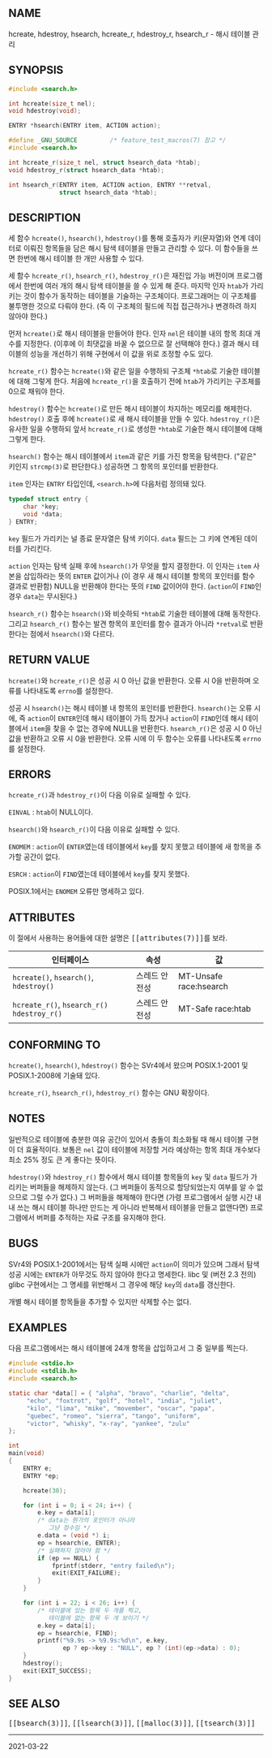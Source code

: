 ## NAME

hcreate, hdestroy, hsearch, hcreate_r, hdestroy_r, hsearch_r - 해시 테이블 관리

## SYNOPSIS

```c
#include <search.h>

int hcreate(size_t nel);
void hdestroy(void);

ENTRY *hsearch(ENTRY item, ACTION action);

#define _GNU_SOURCE         /* feature_test_macros(7) 참고 */
#include <search.h>

int hcreate_r(size_t nel, struct hsearch_data *htab);
void hdestroy_r(struct hsearch_data *htab);

int hsearch_r(ENTRY item, ACTION action, ENTRY **retval,
              struct hsearch_data *htab);
```

## DESCRIPTION

세 함수 `hcreate()`, `hsearch()`, `hdestroy()`를 통해 호출자가 키(문자열)와 연계 데이터로 이뤄진 항목들을 담은 해시 탐색 테이블을 만들고 관리할 수 있다. 이 함수들을 쓰면 한번에 해시 테이블 한 개만 사용할 수 있다.

세 함수 `hcreate_r()`, `hsearch_r()`, `hdestroy_r()`은 재진입 가능 버전이며 프로그램에서 한번에 여러 개의 해시 탐색 테이블을 쓸 수 있게 해 준다. 마지막 인자 `htab`가 가리키는 것이 함수가 동작하는 테이블을 기술하는 구조체이다. 프로그래머는 이 구조체를 불투명한 것으로 다뤄야 한다. (즉 이 구조체의 필드에 직접 접근하거나 변경하려 하지 않아야 한다.)

먼저 `hcreate()`로 해시 테이블을 만들어야 한다. 인자 `nel`은 테이블 내의 항목 최대 개수를 지정한다. (이후에 이 최댓값을 바꿀 수 없으므로 잘 선택해야 한다.) 결과 해시 테이블의 성능을 개선하기 위해 구현에서 이 값을 위로 조정할 수도 있다.

`hcreate_r()` 함수는 `hcreate()`와 같은 일을 수행하되 구조체 `*htab`로 기술한 테이블에 대해 그렇게 한다. 처음에 `hcreate_r()`을 호출하기 전에 `htab`가 가리키는 구조체를 0으로 채워야 한다.

`hdestroy()` 함수는 `hcreate()`로 만든 해시 테이블이 차지하는 메모리를 해제한다. `hdestroy()` 호출 후에 `hcreate()`로 새 해시 테이블을 만들 수 있다. `hdestroy_r()`은 유사한 일을 수행하되 앞서 `hcreate_r()`로 생성한 `*htab`로 기술한 해시 테이블에 대해 그렇게 한다.

`hsearch()` 함수는 해시 테이블에서 `item`과 같은 키를 가진 항목을 탐색한다. ("같은" 키인지 `strcmp(3)`로 판단한다.) 성공하면 그 항목의 포인터를 반환한다.

`item` 인자는 `ENTRY` 타입인데, `<search.h>`에 다음처럼 정의돼 있다.

```c
typedef struct entry {
    char *key;
    void *data;
} ENTRY;
```

`key` 필드가 가리키는 널 종료 문자열은 탐색 키이다. `data` 필드는 그 키에 연계된 데이터를 가리킨다.

`action` 인자는 탐색 실패 후에 `hsearch()`가 무엇을 할지 결정한다. 이 인자는 `item` 사본을 삽입하라는 뜻의 `ENTER` 값이거나 (이 경우 새 해시 테이블 항목의 포인터를 함수 결과로 반환함) NULL을 반환해야 한다는 뜻의 `FIND` 값이어야 한다. (`action`이 `FIND`인 경우 `data`는 무시된다.)

`hsearch_r()` 함수는 `hsearch()`와 비슷하되 `*htab`로 기술한 테이블에 대해 동작한다. 그리고 `hsearch_r()` 함수는 발견 항목의 포인터를 함수 결과가 아니라 `*retval`로 반환한다는 점에서 `hsearch()`와 다르다.

## RETURN VALUE

`hcreate()`와 `hcreate_r()`은 성공 시 0 아닌 값을 반환한다. 오류 시 0을 반환하며 오류를 나타내도록 `errno`를 설정한다.

성공 시 `hsearch()`는 해시 테이블 내 항목의 포인터를 반환한다. `hsearch()`는 오류 시에, 즉 `action`이 `ENTER`인데 해시 테이블이 가득 찼거나 `action`이 `FIND`인데 해시 테이블에서 `item`을 찾을 수 없는 경우에 NULL을 반환한다. `hsearch_r()`은 성공 시 0 아닌 값을 반환하고 오류 시 0을 반환한다. 오류 시에 이 두 함수는 오류를 나타내도록 `errno`를 설정한다.

## ERRORS

`hcreate_r()`과 `hdestroy_r()`이 다음 이유로 실패할 수 있다.

`EINVAL`
:   `htab`이 NULL이다.

`hsearch()`와 `hsearch_r()`이 다음 이유로 실패할 수 있다.

`ENOMEM`
:   `action`이 `ENTER`였는데 테이블에서 `key`를 찾지 못했고 테이블에 새 항목을 추가할 공간이 없다.

`ESRCH`
:   `action`이 `FIND`였는데 테이블에서 `key`를 찾지 못했다.

POSIX.1에서는 `ENOMEM` 오류만 명세하고 있다.

## ATTRIBUTES

이 절에서 사용하는 용어들에 대한 설명은 <tt>[[attributes(7)]]</tt>를 보라.

| 인터페이스 | 속성 | 값 |
| --- | --- | --- |
| `hcreate()`, `hsearch()`, `hdestroy()` | 스레드 안전성 | MT-Unsafe race:hsearch |
| `hcreate_r()`, `hsearch_r()` `hdestroy_r()` | 스레드 안전성 | MT-Safe race:htab |

## CONFORMING TO

`hcreate()`, `hsearch()`, `hdestroy()` 함수는 SVr4에서 왔으며 POSIX.1-2001 및 POSIX.1-2008에 기술돼 있다.

`hcreate_r()`, `hsearch_r()`, `hdestroy_r()` 함수는 GNU 확장이다.

## NOTES

일반적으로 테이블에 충분한 여유 공간이 있어서 충돌이 최소화될 때 해시 테이블 구현이 더 효율적이다. 보통은 `nel` 값이 테이블에 저장할 거라 예상하는 항목 최대 개수보다 최소 25% 정도 큰 게 좋다는 뜻이다.

`hdestroy()`와 `hdestroy_r()` 함수에서 해시 테이블 항목들의 `key` 및 `data` 필드가 가리키는 버퍼들을 해제하지 않는다. (그 버퍼들이 동적으로 할당되었는지 여부를 알 수 없으므로 그럴 수가 없다.) 그 버퍼들을 해제해야 한다면 (가령 프로그램에서 실행 시간 내내 쓰는 해시 테이블 하나만 만드는 게 아니라 반복해서 테이블을 만들고 없앤다면) 프로그램에서 버퍼를 추적하는 자료 구조를 유지해야 한다.

## BUGS

SVr4와 POSIX.1-2001에서는 탐색 실패 시에만 `action`이 의미가 있으며 그래서 탐색 성공 시에는 `ENTER`가 아무것도 하지 않아야 한다고 명세한다. libc 및 (버전 2.3 전의) glibc 구현에서는 그 명세를 위반해서 그 경우에 해당 `key`의 `data`를 갱신한다.

개별 해시 테이블 항목들을 추가할 수 있지만 삭제할 수는 없다.

## EXAMPLES

다음 프로그램에서는 해시 테이블에 24개 항목을 삽입하고서 그 중 일부를 찍는다.

```c
#include <stdio.h>
#include <stdlib.h>
#include <search.h>

static char *data[] = { "alpha", "bravo", "charlie", "delta",
     "echo", "foxtrot", "golf", "hotel", "india", "juliet",
     "kilo", "lima", "mike", "movember", "oscar", "papa",
     "quebec", "romeo", "sierra", "tango", "uniform",
     "victor", "whisky", "x-ray", "yankee", "zulu"
};

int
main(void)
{
    ENTRY e;
    ENTRY *ep;

    hcreate(30);

    for (int i = 0; i < 24; i++) {
        e.key = data[i];
        /* data는 뭔가의 포인터가 아니라
           그냥 정수임 */
        e.data = (void *) i;
        ep = hsearch(e, ENTER);
        /* 실패하지 않아야 함 */
        if (ep == NULL) {
            fprintf(stderr, "entry failed\n");
            exit(EXIT_FAILURE);
        }
    }

    for (int i = 22; i < 26; i++) {
        /* 테이블에 있는 항목 두 개를 찍고,
           테이블에 없는 항목 두 개 보이기 */
        e.key = data[i];
        ep = hsearch(e, FIND);
        printf("%9.9s -> %9.9s:%d\n", e.key,
               ep ? ep->key : "NULL", ep ? (int)(ep->data) : 0);
    }
    hdestroy();
    exit(EXIT_SUCCESS);
}
```

## SEE ALSO

<tt>[[bsearch(3)]]</tt>, <tt>[[lsearch(3)]]</tt>, <tt>[[malloc(3)]]</tt>, <tt>[[tsearch(3)]]</tt>

----

2021-03-22
